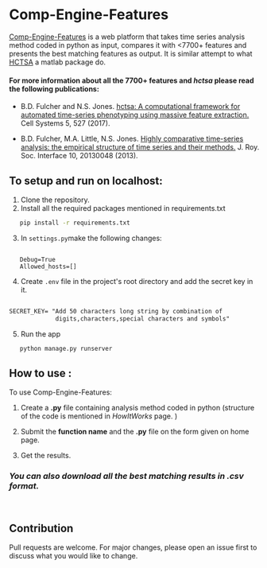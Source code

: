 # Comp-Engine-Features


[Comp-Engine-Features]() is a web platform that takes time series analysis method coded in python as input, compares it with <7700+ features and presents the best matching features as output. It is similar attempt to what [HCTSA](https://github.com/benfulcher/hctsa) a matlab package do.


#### For more information about all the 7700+ features and *hctsa*  please read the following publications:

* B.D. Fulcher and N.S. Jones. [hctsa: A computational framework for automated time-series phenotyping using massive feature extraction.](https://www.cell.com/cell-systems/fulltext/S2405-4712%2817%2930438-6) Cell Systems 5, 527 (2017).

* B.D. Fulcher, M.A. Little, N.S. Jones. [Highly comparative time-series analysis: the empirical structure of time series and their methods.](https://royalsocietypublishing.org/doi/full/10.1098/rsif.2013.0048) J. Roy. Soc. Interface 10, 20130048 (2013). 

    
## To setup and run on localhost:
1. Clone the repository.
2. Install all the required packages mentioned in requirements.txt

```bash
   pip install -r requirements.txt
```
3. In 
```settings.py```make the following changes:
```django

   Debug=True
   Allowed_hosts=[]

```

4. Create ```.env``` file in the project's root directory and add the secret key in it.
```txt

SECRET_KEY= "Add 50 characters long string by combination of
             digits,characters,special characters and symbols"
```
5. Run the app
```bash
   python manage.py runserver
```


## How to use :
To use Comp-Engine-Features:
1. Create a **.py** file containing analysis method coded in python (structure of the code is mentioned in *HowItWorks* page. )

2. Submit the **function name** and the **.py** file on the form given on home page.

3. Get the results.


 ### *You can also download all the best matching results in .csv format.*
  <br/>

## Contribution
Pull requests are welcome. For major changes, please open an issue first to discuss what you would like to change.
